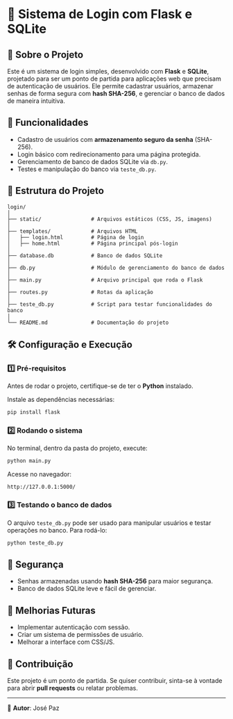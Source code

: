 # 🔐 Sistema de Login com Flask e SQLite

## 📌 Sobre o Projeto

Este é um sistema de login simples, desenvolvido com **Flask** e **SQLite**, projetado para ser um ponto de partida para aplicações web que precisam de autenticação de usuários. Ele permite cadastrar usuários, armazenar senhas de forma segura com **hash SHA-256**, e gerenciar o banco de dados de maneira intuitiva.

## 🚀 Funcionalidades

- Cadastro de usuários com **armazenamento seguro da senha** (SHA-256).
- Login básico com redirecionamento para uma página protegida.
- Gerenciamento de banco de dados SQLite via `db.py`.
- Testes e manipulação do banco via `teste_db.py`.

## 📂 Estrutura do Projeto

```
login/
│
├── static/                # Arquivos estáticos (CSS, JS, imagens)
│
├── templates/             # Arquivos HTML
│   ├── login.html         # Página de login
│   ├── home.html          # Página principal pós-login
│
├── database.db            # Banco de dados SQLite
│
├── db.py                  # Módulo de gerenciamento do banco de dados
│
├── main.py                # Arquivo principal que roda o Flask
│
├── routes.py              # Rotas da aplicação
│
├── teste_db.py            # Script para testar funcionalidades do banco
│
└── README.md              # Documentação do projeto
```

## 🛠️ Configuração e Execução

### 1️⃣ **Pré-requisitos**

Antes de rodar o projeto, certifique-se de ter o **Python** instalado.

Instale as dependências necessárias:

```bash
pip install flask
```

### 2️⃣ **Rodando o sistema**

No terminal, dentro da pasta do projeto, execute:

```bash
python main.py
```

Acesse no navegador:

```
http://127.0.0.1:5000/
```

### 3️⃣ **Testando o banco de dados**

O arquivo `teste_db.py` pode ser usado para manipular usuários e testar operações no banco. Para rodá-lo:

```bash
python teste_db.py
```

## 🔐 Segurança

- Senhas armazenadas usando **hash SHA-256** para maior segurança.
- Banco de dados SQLite leve e fácil de gerenciar.

## 📌 Melhorias Futuras

- Implementar autenticação com sessão.
- Criar um sistema de permissões de usuário.
- Melhorar a interface com CSS/JS.

## 🤝 Contribuição

Este projeto é um ponto de partida. Se quiser contribuir, sinta-se à vontade para abrir **pull requests** ou relatar problemas.

---

📌 **Autor**: José Paz
